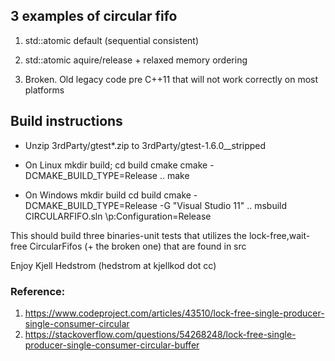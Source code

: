 

3 examples of circular fifo
----------------------------

1. std::atomic default (sequential consistent)

2. std::atomic aquire/release + relaxed memory ordering

3. Broken. Old legacy code pre C++11
that will not work correctly on most platforms


Build instructions
-------------------
* Unzip 3rdParty/gtest*.zip to 
  3rdParty/gtest-1.6.0__stripped
 
* On Linux
  mkdir build; cd build
  cmake  cmake -DCMAKE_BUILD_TYPE=Release ..
  make

* On Windows
  mkdir build 
  cd build
  cmake -DCMAKE_BUILD_TYPE=Release -G "Visual Studio 11" ..
  msbuild CIRCULARFIFO.sln \p:Configuration=Release


This should build three binaries-unit tests that utilizes the 
lock-free,wait-free CircularFifos (+ the broken one) that are 
found in src




Enjoy
Kjell Hedstrom (hedstrom at kjellkod dot cc)


### Reference:
1. https://www.codeproject.com/articles/43510/lock-free-single-producer-single-consumer-circular
2. https://stackoverflow.com/questions/54268248/lock-free-single-producer-single-consumer-circular-buffer

